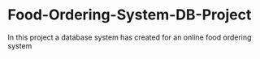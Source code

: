 # Food-Ordering-System-DB-Project
In this project a database system has created for an online food ordering system
